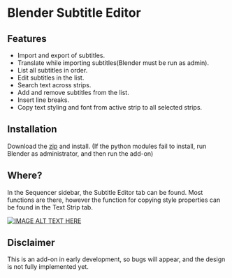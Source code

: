 # Blender Subtitle Editor

## Features
* Import and export of subtitles.
* Translate while importing subtitles(Blender must be run as admin).
* List all subtitles in order.
* Edit subtitles in the list.
* Search text across strips. 
* Add and remove subtitles from the list.
* Insert line breaks.
* Copy text styling and font from active strip to all selected strips.

## Installation
Download the [zip](https://github.com/tin2tin/subtitle_editor/archive/refs/heads/main.zip) and install.
(If the python modules fail to install, run Blender as administrator, and then run the add-on)

## Where?
In the Sequencer sidebar, the Subtitle Editor tab can be found. Most functions are there, however the function for copying style properties can be found in the Text Strip tab. 

[![IMAGE ALT TEXT HERE](http://img.youtube.com/vi/gbExt7N8OhA/0.jpg)](http://www.youtube.com/watch?v=gbExt7N8OhA)
## Disclaimer
This is an add-on in early development, so bugs will appear, and the design is not fully implemented yet. 
